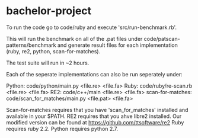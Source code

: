 # bachelor-project
To run the code go to code/ruby and execute 'src/run-benchmark.rb'.

This will run the benchmark on all of the .pat files under code/patscan-patterns/benchmark
and generate result files for each implementation (ruby, re2, python, scan-for-matches).

The test suite will run in ~2 hours.

Each of the seperate implementations can also be run seperately under:

Python: code/python/main.py <file.re> <file.fa>
Ruby: code/ruby/re-scan.rb <file.re> <file.fa>
RE2: code/c++/main <file.re> <file.fa>
scan-for-matches: code/scan_for_matches/main.py <file.pat> <file.fa>

Scan-for-matches requires that you have 'scan_for_matches' installed and available in your $PATH.
RE2 requires that you ahve libre2 installed. Our modified version can be found at https://github.com/ttsoftware/re2
Ruby requires ruby 2.2.
Python requires python 2.7.
